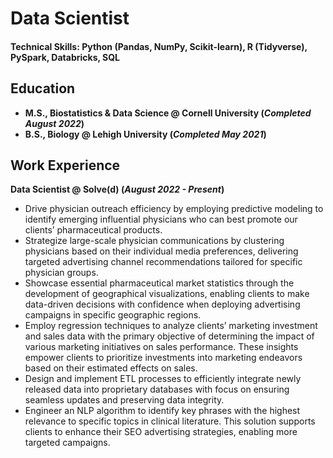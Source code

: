 # Data Scientist

#### Technical Skills: Python (Pandas, NumPy, Scikit-learn), R (Tidyverse), PySpark, Databricks, SQL

## Education							       		
- **M.S., Biostatistics & Data Science @ Cornell University (_Completed August 2022_)**	 			        		
- **B.S., Biology @ Lehigh University (_Completed May 2021_)**

## Work Experience
**Data Scientist @ Solve(d) (_August 2022 - Present_)**
- Drive physician outreach efficiency by employing predictive modeling to identify emerging influential physicians who can best promote our clients’ pharmaceutical products.
- Strategize large-scale physician communications by clustering physicians based on their individual media preferences, delivering targeted advertising channel recommendations tailored for specific physician groups.
- Showcase essential pharmaceutical market statistics through the development of geographical visualizations, enabling clients to make data-driven decisions with confidence when deploying advertising campaigns in specific geographic regions.
- Employ regression techniques to analyze clients’ marketing investment and sales data with the primary objective of determining the impact of various marketing initiatives on sales performance. These insights empower clients to prioritize investments into marketing endeavors based on their estimated effects on sales.
- Design and implement ETL processes to efficiently integrate newly released data into proprietary databases with focus on ensuring seamless updates and preserving data integrity.
- Engineer an NLP algorithm to identify key phrases with the highest relevance to specific topics in clinical literature. This solution supports clients to enhance their SEO advertising strategies, enabling more targeted campaigns.
